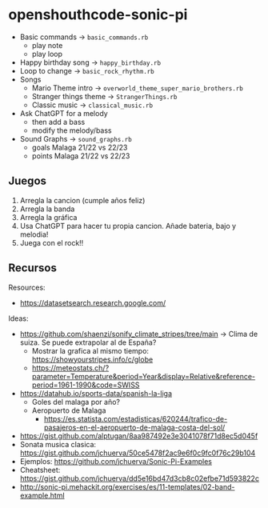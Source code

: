 # openshouthcode-sonic-pi

- Basic commands -> `basic_commands.rb`
	- play note
	- play loop
- Happy birthday song -> `happy_birthday.rb`
- Loop to change -> `basic_rock_rhythm.rb`
- Songs
	- Mario Theme intro -> `overworld_theme_super_mario_brothers.rb`
	- Stranger things theme -> `StrangerThings.rb`
	- Classic music -> `classical_music.rb`
- Ask ChatGPT for a melody
	- then add a bass
	- modify the melody/bass
- Sound Graphs -> `sound_graphs.rb`
	- goals Malaga 21/22 vs 22/23
	- points Malaga 21/22 vs 22/23


## Juegos
1. Arregla la cancion (cumple años feliz)
2. Arregla la banda
3. Arregla la gráfica
4. Usa ChatGPT para hacer tu propia cancion. Añade bateria, bajo y melodia!
5. Juega con el rock!!


## Recursos

Resources:
- https://datasetsearch.research.google.com/

Ideas:
- https://github.com/shaenzi/sonify_climate_stripes/tree/main -> Clima de suiza. Se puede extrapolar al de España?
	- Mostrar la grafica al mismo tiempo: https://showyourstripes.info/c/globe
	- https://meteostats.ch/?parameter=Temperature&period=Year&display=Relative&reference-period=1961-1990&code=SWISS
- https://datahub.io/sports-data/spanish-la-liga
	- Goles del malaga por año?
  - Aeropuerto de Malaga
	  - https://es.statista.com/estadisticas/620244/trafico-de-pasajeros-en-el-aeropuerto-de-malaga-costa-del-sol/
- https://gist.github.com/alptugan/8aa987492e3e3041078f71d8ec5d045f
- Sonata musica clasica: https://gist.github.com/jchuerva/50ce5478f2ac9e6f0c9fc0f76c29b104
- Ejemplos: https://github.com/jchuerva/Sonic-Pi-Examples
- Cheatsheet: https://gist.github.com/jchuerva/dd5e16bd47d3cb8c02efbe71d593822c
- http://sonic-pi.mehackit.org/exercises/es/11-templates/02-band-example.html
